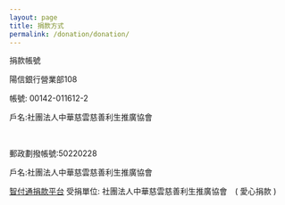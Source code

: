 ```yaml
---
layout: page
title: 捐款方式
permalink: /donation/donation/
---
```


捐款帳號  

陽信銀行營業部108  

帳號: 00142-011612-2   

戶名:社團法人中華慈雲慈善利生推廣協會  

<br/>

郵政劃撥帳號:50220228

戶名:社團法人中華慈雲慈善利生推廣協會

<a href="https://donate.spgateway.com/中華慈雲慈善利生推廣協會/愛心捐款">智付通捐款平台</a>
受捐單位: 社團法人中華慈雲慈善利生推廣協會　( 愛心捐款 )

